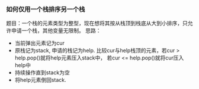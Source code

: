 ### 如何仅用一个栈排序另一个栈
题目：一个栈的元素类型为整型，现在想将其按从栈顶到栈底从大到小排序，只允许申请一个栈，其他变量无限制。
思路：
- 当前弹出元素记为cur
- 原栈记为stack, 申请的栈记为help. 比较cur与help栈顶的元素，若cur > help.pop()就将help元素压入stack中， 若cur <= help.pop()就将cur压入help中
- 持续操作直到stack为空
- 将help元素倒回stack.

